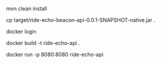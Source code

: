 mvn clean install

cp target/ride-echo-beacon-api-0.0.1-SNAPSHOT-native.jar .

docker login

docker build -t ride-echo-api . 

docker run -p 8080:8080 ride-echo-api